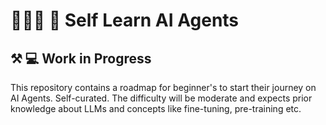 # 🏫🙋🏻 🤖 Self Learn AI Agents

## ⚒ 💻 Work in Progress
This repository contains a roadmap for beginner's to start their journey on AI Agents. Self-curated. The difficulty will be moderate and expects prior knowledge about LLMs and concepts like fine-tuning, pre-training etc.

